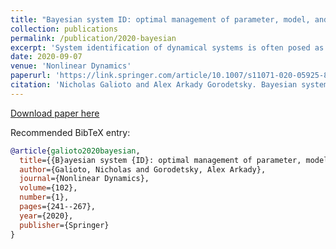 ```yaml
---
title: "Bayesian system ID: optimal management of parameter, model, and measurement uncertainty"
collection: publications
permalink: /publication/2020-bayesian
excerpt: 'System identification of dynamical systems is often posed as a least squares minimization problem. The aim of these optimization problems is typically to learn either propagators or the underlying vector fields from trajectories of data. In this paper, we study a first principles derivation of appropriate objective formulations for system identification based on probabilistic principles. We compare the resulting inference objective to those used by emerging data-driven methods based on dynamic mode decomposition (DMD) and system identification of nonlinear dynamics (SINDy). We show that these and related least squares formulations are specific cases of a more general objective function. We also show that the more general objective function yields more robust and reliable recovery in the presence of sparse data and noisy measurements. We attribute this success to an explicit accounting of imperfect model forms, parameter uncertainty, and measurement uncertainty. We study the computational complexity of an approximate marginal Markov Chain Monte Carlo method to solve the resulting inference problem and numerically compare our results on a number of canonical systems: linear pendulum, nonlinear pendulum, the Van der Pol oscillator, the Lorenz system, and a reaction–diffusion system. The results of these comparisons show that in cases where DMD and SINDy excel, the Bayesian approach performs equally well, and in cases where DMD and SINDy fail to produce reasonable results, the Bayesian approach remains robust and can still deliver reliable results.'
date: 2020-09-07
venue: 'Nonlinear Dynamics'
paperurl: 'https://link.springer.com/article/10.1007/s11071-020-05925-8'
citation: 'Nicholas Galioto and Alex Arkady Gorodetsky. Bayesian system ID: optimal management of parameter, model, and measurement uncertainty. <i>Nonlinear Dynamics</i>, 102(1):241-267, 2020'
---
```


[Download paper here](http://ngalioto.github.io/files/galioto2020bayesian.pdf)

Recommended BibTeX entry:
```bibtex
@article{galioto2020bayesian,
  title={{B}ayesian system {ID}: optimal management of parameter, model, and measurement uncertainty},
  author={Galioto, Nicholas and Gorodetsky, Alex Arkady},
  journal={Nonlinear Dynamics},
  volume={102},
  number={1},
  pages={241--267},
  year={2020},
  publisher={Springer}
}
```